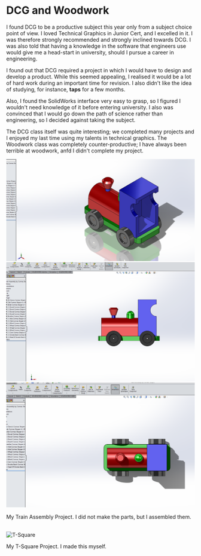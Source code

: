 <html>
<h1>DCG and Woodwork</h1>
<body>
  <p>I found DCG to be a productive subject this year only from a subject choice point of view. I loved Technical Graphics in Junior Cert, and I excelled in it. I was therefore strongly recommended and strongly inclined towards DCG. I was also told that having a knowledge in the software that engineers use would give me a head-start in university, should I pursue a career in engineering.</p>
  <p>I found out that DCG required a project in which I would have to design and develop a product. While this seemed appealing, I realised it would be a lot of hard work during an important time for revision. I also didn't like the idea of studying, for instance, <strong>taps</strong> for a few months.</p>
  <p>Also, I found the SolidWorks interface very easy to grasp, so I figured I wouldn't need knowledge of it before entering university. I also was convinced that I would go down the path of science rather than engineering, so I decided against taking the subject.</p>
  <p>The DCG class itself was quite interesting; we completed many projects and I enjoyed my last time using my talents in technical graphics. The Woodwork class was completely counter-productive; I have always been terrible at woodwork, anfd I didn't complete my project.</p>
  <img src = "/pictures/trainAssemblyIsometric.PNG" class = "dcg-img" alt = "DCG Train Project"><img src = "/pictures/trainAssembly.PNG" class = "dcg-img" alt = "DCG Train Project"><img src = "/pictures/trainAssemblyPlan.PNG" class = "dcg-img" alt = "DCG Train Project">
  <p>My Train Assembly Project. I did not make the parts, but I assembled them.</p><br>
  <img src = "/pictures/tSquare.PNG" alt = "T-Square" class = "dcg-img"><p>My T-Square Project. I made this myself.</p>
</body>
<html>

